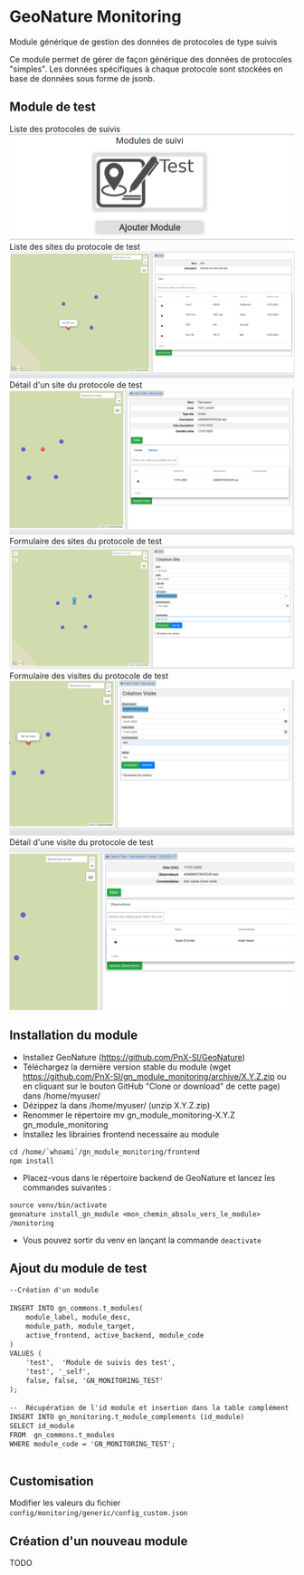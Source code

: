 
# GeoNature Monitoring


Module générique de gestion des données de protocoles de type suivis

Ce module permet de gérer de façon générique des données de protocoles "simples". Les données spécifiques à chaque protocole sont stockées en base de données sous forme de jsonb.

## Module de test

Liste des protocoles de suivis
![Liste des protocoles de suivis](/docs/images/suivis_list_modules.png)
Liste des sites du protocole de test
![Liste des sites du protocole de test](/docs/images/suivis_list_sites.png)
Détail d'un site du protocole de test
![Détail d'un site du protocole de test](/docs/images/suivis_detail_site.png)
Formulaire des sites du protocole de test
![Formulaire des sites du protocole de test](/docs/images/suivis_form_site.png)
Formulaire des visites du protocole de test
![Formulaire des visites du protocole de test](/docs/images/suivis_form_visite.png)
Détail d'une visite du protocole de test
![Détail d'une visite du protocole de test](/docs/images/suivis_detail_observation.png)

## Installation du module


   * Installez GeoNature (https://github.com/PnX-SI/GeoNature)
   * Téléchargez la dernière version stable du module (wget https://github.com/PnX-SI/gn_module_monitoring/archive/X.Y.Z.zip ou en cliquant sur le bouton GitHub "Clone or download" de cette page) dans /home/myuser/
   * Dézippez la dans /home/myuser/ (unzip X.Y.Z.zip)
   * Renommer le répertoire mv gn_module_monitoring-X.Y.Z gn_module_monitoring
   * Installez les librairies frontend necessaire au module
```
cd /home/`whoami`/gn_module_monitoring/frontend
npm install
```

   * Placez-vous dans le répertoire backend de GeoNature et lancez les commandes suivantes :
```
source venv/bin/activate 
geonature install_gn_module <mon_chemin_absolu_vers_le_module> /monitoring
```
 * Vous pouvez sortir du venv en lançant la commande `deactivate`


## Ajout du module de test

```
--Création d'un module

INSERT INTO gn_commons.t_modules(
    module_label, module_desc, 
    module_path, module_target,
    active_frontend, active_backend, module_code
)
VALUES (
    'test',  'Module de suivis des test', 
    'test', '_self', 
    false, false, 'GN_MONITORING_TEST'
);
 
--  Récupération de l'id module et insertion dans la table complément
INSERT INTO gn_monitoring.t_module_complements (id_module)
SELECT id_module
FROM  gn_commons.t_modules 
WHERE module_code = 'GN_MONITORING_TEST';


```

## Customisation 
Modifier les valeurs du fichier `config/monitoring/generic/config_custom.json`

## Création d'un nouveau module
TODO
